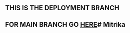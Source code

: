 ## THIS IS THE DEPLOYMENT BRANCH

## FOR MAIN BRANCH GO [HERE](https://github.com/Gladiator07/Harvestify)#   M i t r i k a  
 